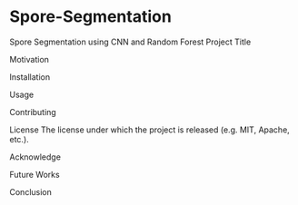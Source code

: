 # Spore-Segmentation
Spore Segmentation using CNN and Random Forest
Project Title



Motivation



Installation



Usage



Contributing



License
The license under which the project is released (e.g. MIT, Apache, etc.).

Acknowledge



Future Works



Conclusion

